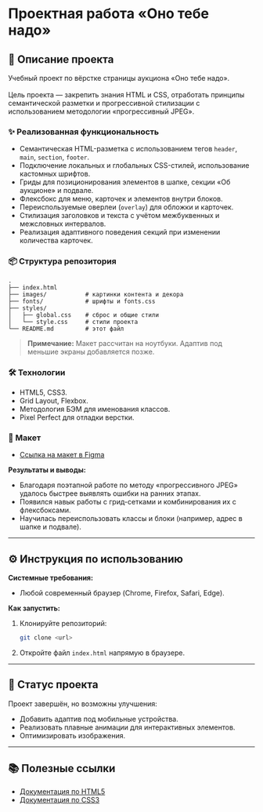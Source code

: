 <h1>Проектная работа «Оно тебе надо»</h1>

## 📖 Описание проекта

Учебный проект по вёрстке страницы аукциона «Оно тебе надо». <br><br>
Цель проекта — закрепить знания HTML и CSS, отработать принципы семантической разметки и прогрессивной стилизации с использованием методологии «прогрессивный JPEG».

### ✨ Реализованная функциональность

* Семантическая HTML-разметка с использованием тегов `header`, `main`, `section`, `footer`.
* Подключение локальных и глобальных CSS-стилей, использование кастомных шрифтов.
* Гриды для позиционирования элементов в шапке, секции «Об аукционе» и подвале.
* Флексбокс для меню, карточек и элементов внутри блоков.
* Переиспользуемые оверлеи (`overlay`) для обложки и карточек.
* Стилизация заголовков и текста с учётом межбуквенных и межсловных интервалов.
* Реализация адаптивного поведения секций при изменении количества карточек.

### 📦 Структура репозитория

```
.
├── index.html
├── images/           # картинки контента и декора
├── fonts/            # шрифты и fonts.css
├── styles/
│   ├── global.css    # сброс и общие стили
│   └── style.css     # стили проекта
└── README.md         # этот файл
```
> **Примечание:** Макет рассчитан на ноутбуки. Адаптив под меньшие экраны добавляется позже.

### 🛠️ Технологии

* HTML5, CSS3.
* Grid Layout, Flexbox.
* Методология БЭМ для именования классов.
* Pixel Perfect для отладки верстки.

### 🔗 Макет

* [Ссылка на макет в Figma](https://www.figma.com/design/PqHJvUBvwCsv8UmOUPWBXJ/1-спринт.-Проектная-работа?node-id=24005-2&t=aNTfvzcqOLqfF7F6-0)

**Результаты и выводы:**

* Благодаря поэтапной работе по методу «прогрессивного JPEG» удалось быстрее выявлять ошибки на ранних этапах.
* Появился навык работы с грид-сетками и комбинирования их с флексбоксами.
* Научилась переиспользовать классы и блоки (например, адрес в шапке и подвале).

---

## ⚙️ Инструкция по использованию

**Системные требования:**

* Любой современный браузер (Chrome, Firefox, Safari, Edge).

**Как запустить:**

1. Клонируйте репозиторий:

   ```bash
   git clone <url>
   ```
2. Откройте файл `index.html` напрямую в браузере.

---

## 📌 Статус проекта

Проект завершён, но возможны улучшения:

* Добавить адаптив под мобильные устройства.
* Реализовать плавные анимации для интерактивных элементов.
* Оптимизировать изображения.

---

## 📚 Полезные ссылки

* [Документация по HTML5](https://developer.mozilla.org/ru/docs/Web/HTML)
* [Документация по CSS3](https://developer.mozilla.org/ru/docs/Web/CSS)
